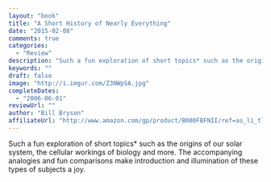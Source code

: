 ```yaml
---
layout: "book"
title: "A Short History of Nearly Everything"
date: "2015-02-08"
comments: true
categories:
  - "Review"
description: "Such a fun exploration of short topics* such as the origins of our solar system, the cellular workings of biology and more.  The accompanying analogie"
keywords: ""
draft: false
image: "http://i.imgur.com/Z3NWpSA.jpg"
completeDates:
  - "2006-06-01"
reviewUrl: ""
author: "Bill Bryson"
affiliateUrl: "http://www.amazon.com/gp/product/B000FBFNII/ref=as_li_tl?ie=UTF8&camp=1789&creative=390957&creativeASIN=B000FBFNII&linkCode=as2&tag=jaktre-20&linkId=LR6OV7YJN24YAWTL"
---
```


Such a fun exploration of short topics* such as the origins of our solar system, the cellular workings of biology and more.  The accompanying analogies and fun comparisons make introduction and illumination of these types of subjects a joy.
